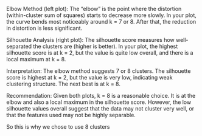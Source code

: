 Elbow Method (left plot):
The “elbow” is the point where the distortion (within-cluster sum of squares) starts to decrease more slowly. In your plot, the curve bends most noticeably around k = 7 or 8. After that, the reduction in distortion is less significant.

Silhouette Analysis (right plot):
The silhouette score measures how well-separated the clusters are (higher is better). In your plot, the highest silhouette score is at k = 2, but the value is quite low overall, and there is a local maximum at k = 8.

Interpretation:
The elbow method suggests 7 or 8 clusters.
The silhouette score is highest at k = 2, but the value is very low, indicating weak clustering structure. The next best is at k = 8.

Recommendation:
Given both plots, k = 8 is a reasonable choice. It is at the elbow and also a local maximum in the silhouette score. However, the low silhouette values overall suggest that the data may not cluster very well, or that the features used may not be highly separable.

So this is why we chose to use 8 clusters

